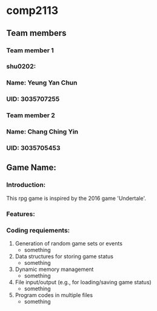 # comp2113
## Team members
### Team member 1
### shu0202:
### Name: Yeung Yan Chun
### UID: 3035707255
### Team member 2
### Name: Chang Ching Yin
### UID: 3035705453
## Game Name:
### Introduction:
This rpg game is inspired by the 2016 game 'Undertale'. 

### Features:

### Coding requiements:
1. Generation of random game sets or events
   - something
2. Data structures for storing game status
   - something
3. Dynamic memory management
   - something
4. File input/output (e.g., for loading/saving game status)
   - something
5. Program codes in multiple files
   - something

